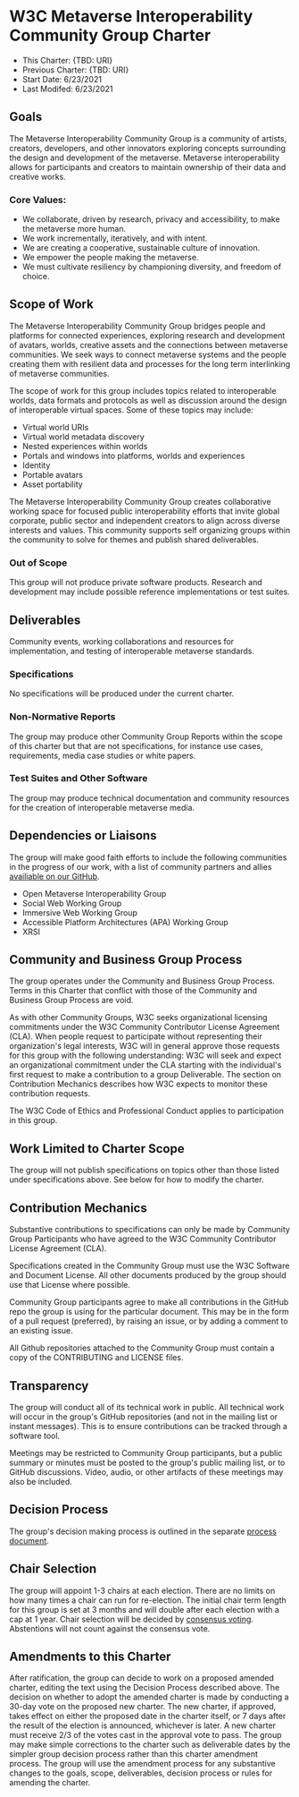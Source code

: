 # W3C Metaverse Interoperability Community Group Charter

- This Charter: {TBD: URI}
- Previous Charter: {TBD: URI}
- Start Date: 6/23/2021
- Last Modifed: 6/23/2021

## Goals

The Metaverse Interoperability Community Group is a community of artists, creators, developers, and other innovators exploring concepts surrounding the design and development of the metaverse. Metaverse interoperability allows for participants and creators to maintain ownership of their data and creative works.

### Core Values:

- We collaborate, driven by research, privacy and accessibility, to make the metaverse more human.
- We work incrementally, iteratively, and with intent.
- We are creating a cooperative, sustainable culture of innovation.
- We empower the people making the metaverse.
- We must cultivate resiliency by championing diversity, and freedom of choice.

## Scope of Work

The Metaverse Interoperability Community Group bridges people and platforms for connected experiences, exploring research and development of avatars, worlds, creative assets and the connections between metaverse communities. We seek ways to connect metaverse systems and the people creating them with resilient data and processes for the long term interlinking of metaverse communities.

The scope of work for this group includes topics related to interoperable worlds, data formats and protocols as well as discussion around the design of interoperable virtual spaces. Some of these topics may include:

- Virtual world URIs
- Virtual world metadata discovery
- Nested experiences within worlds
- Portals and windows into platforms, worlds and experiences
- Identity 
- Portable avatars
- Asset portability

The Metaverse Interoperability Community Group creates collaborative working space for focused public interoperability efforts that invite global corporate, public sector and independent creators to align across diverse interests and values. This community supports self organizing groups within the community to solve for themes and publish shared deliverables.

### Out of Scope

This group will not produce private software products. Research and development may include possible reference implementations or test suites.

## Deliverables

Community events, working collaborations and resources for implementation, and testing of interoperable metaverse standards.

### Specifications

No specifications will be produced under the current charter.

### Non-Normative Reports

The group may produce other Community Group Reports within the scope of this charter but that are not specifications, for instance use cases, requirements, media case studies or white papers.

### Test Suites and Other Software

The group may produce technical documentation and community resources for the creation of interoperable metaverse media.

## Dependencies or Liaisons

The group will make good faith efforts to include the following communities in the progress of our work, with a list of community partners and allies [availiable on our GitHub](https://github.com/omigroup/OMI).

- Open Metaverse Interoperability Group
- Social Web Working Group
- Immersive Web Working Group
- Accessible Platform Architectures (APA) Working Group
- XRSI

## Community and Business Group Process

The group operates under the Community and Business Group Process. Terms in this Charter that conflict with those of the Community and Business Group Process are void.

As with other Community Groups, W3C seeks organizational licensing commitments under the W3C Community Contributor License Agreement (CLA). When people request to participate without representing their organization's legal interests, W3C will in general approve those requests for this group with the following understanding: W3C will seek and expect an organizational commitment under the CLA starting with the individual's first request to make a contribution to a group Deliverable. The section on Contribution Mechanics describes how W3C expects to monitor these contribution requests.

The W3C Code of Ethics and Professional Conduct applies to participation in this group.

## Work Limited to Charter Scope

The group will not publish specifications on topics other than those listed under specifications above. See below for how to modify the charter.

## Contribution Mechanics

Substantive contributions to specifications can only be made by Community Group Participants who have agreed to the W3C Community Contributor License Agreement (CLA).

Specifications created in the Community Group must use the W3C Software and Document License. All other documents produced by the group should use that License where possible.

Community Group participants agree to make all contributions in the GitHub repo the group is using for the particular document. This may be in the form of a pull request (preferred), by raising an issue, or by adding a comment to an existing issue.

All Github repositories attached to the Community Group must contain a copy of the CONTRIBUTING and LICENSE files.

## Transparency

The group will conduct all of its technical work in public. All technical work will occur in the group's GitHub repositories (and not in the mailing list or instant messages). This is to ensure contributions can be tracked through a software tool.

Meetings may be restricted to Community Group participants, but a public summary or minutes must be posted to the group's public mailing list, or to GitHub discussions. Video, audio, or other artifacts of these meetings may also be included.

## Decision Process

The group's decision making process is outlined in the separate [process document](https://github.com/omigroup/OMI/blob/main/PROCESS.md).

## Chair Selection

The group will appoint 1-3 chairs at each election. There are no limits on how many times a chair can run for re-election. The initial chair term length for this group is set at 3 months and will double after each election with a cap at 1 year. Chair selection will be decided by [consensus voting](https://en.wikipedia.org/wiki/Consensus_decision-making). Abstentions will not count against the consensus vote.

## Amendments to this Charter

After ratification, the group can decide to work on a proposed amended charter, editing the text using the Decision Process described above. The decision on whether to adopt the amended charter is made by conducting a 30-day vote on the proposed new charter. The new charter, if approved, takes effect on either the proposed date in the charter itself, or 7 days after the result of the election is announced, whichever is later. A new charter must receive 2/3 of the votes cast in the approval vote to pass. The group may make simple corrections to the charter such as deliverable dates by the simpler group decision process rather than this charter amendment process. The group will use the amendment process for any substantive changes to the goals, scope, deliverables, decision process or rules for amending the charter. 

